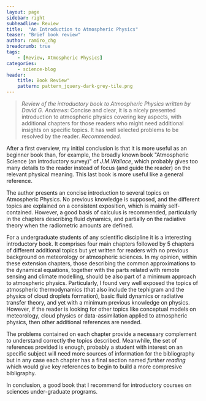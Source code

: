 ```yaml
---
layout: page
sidebar: right
subheadline: Review
title:  "An Introduction to Atmospheric Physics"
teaser: "Brief book review"
author: ramiro_chg
breadcrumb: true
tags:
    - [Review, Atmospheric Physics]
categories:
    - science-blog
header:
    title: Book Review"
    pattern: pattern_jquery-dark-grey-tile.png
---
```


> *Review of the introductory book to Atmospheric Physics written by David G. Andrews*: Concise and clear, it is a nicely presented introduction to atmospheric physics covering key aspects, with additional chapters for those readers who might need additional insights on specific topics. It has well selected problems to be resolved by the reader. *Recommended*.

After a first overview, my initial conclusion is that it is more useful as an beginner book than, for example, the broadly known book "Atmospheric Science (an introductory survey)" of *J.M.Wallace*, which probably gives too many details to the reader instead of focus (and guide the reader) on the relevant physical meaning. This last book is more useful like a general reference.

The author presents an concise introduction to several topics on Atmospheric Physics. No previous knowledge is supposed, and the different topics are explained on a consistent exposition, which is mainly self-contained. However, a good basis of calculus is recommended, particularly in the chapters describing fluid dynamics, and partially on the radiative theory when the radiometric amounts are defined. 

For a undergraduate students of any scientific discipline it is a interesting introductory book. It comprises four main chapters followed by 5 chapters of different additional topics but yet written for readers with no previous background on meteorology or atmospheric sciences. In my opinion, within these extension chapters, those describing the common approximations to the dynamical equations, together with the parts related with remote sensing and climate modelling, should be also part of a minimum approach to atmospheric physics. Particularly, I found very well exposed the topics of atmospheric thermodynamics (that also include the tephigram and the physics of cloud droplets formation), basic fluid dynamics or radiative transfer theory, and yet with a minimum previous knowledge on physics. However, if the reader is looking for other topics like conceptual models on meteorology, cloud physics or data-assimilation applied to atmospheric physics, then other additional references are needed.

The problems contained on each chapter provide a necessary complement to understand correctly the topics described. Meanwhile, the set of references provided is enough, probably a student with interest on an specific subject will need more sources of information for the bibliography but in any case each chapter has a final section named *further reading* which would give key references to begin to build a more compresive bibligraphy.

In conclusion, a good book that I recommend for introductory courses on sciences under-graduate programs.
